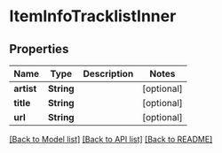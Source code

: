 # ItemInfoTracklistInner

## Properties
Name | Type | Description | Notes
------------ | ------------- | ------------- | -------------
**artist** | **String** |  | [optional] 
**title** | **String** |  | [optional] 
**url** | **String** |  | [optional] 

[[Back to Model list]](../README.md#documentation-for-models) [[Back to API list]](../README.md#documentation-for-api-endpoints) [[Back to README]](../README.md)


